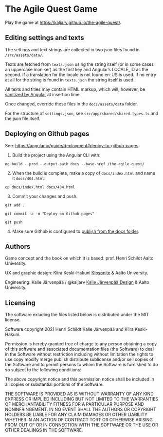 # The Agile Quest Game


Play the game at https://kaljarv.github.io/the-agile-quest/.

## Editing settings and texts

The settings and text strings are collected in two json files found in `/src/assets/data/`.

Texts are fetched from `texts.json` using the string itself (or in some cases an uppercase moniker) as the first key and Angular’s LOCALE_ID as the second. If a translation for the locale is not found en-US is used. If no entry at all for the string is found in `texts.json` the string itself is used.

All texts and titles may contain HTML markup, which will, however, be [sanitized by Angular](https://angular.io/guide/security#sanitization-and-security-contexts) at insertion time. 

Once changed, override these files in the `docs/assets/data` folder.

For the structure of `settings.json`, see `src/app/shared/shared.types.ts` and the json file itself.
 

## Deploying on Github pages

See: https://angular.io/guide/deployment#deploy-to-github-pages

1. Build the project using the Angular CLI with:

`ng build --prod --output-path docs --base-href /the-agile-quest/`

2. When the build is complete, make a copy of `docs/index.html` and name it `docs/404.html`:

`cp docs/index.html docs/404.html`

3. Commit your changes and push.

`git add .`

`git commit -a -m "Deploy on Github pages"`

`git push`

4. Make sure Github is configured to [publish from the docs folder](https://docs.github.com/en/free-pro-team@latest/github/working-with-github-pages/configuring-a-publishing-source-for-your-github-pages-site#publishing-your-github-pages-site-from-a-docs-folder-on-your-master-branch).


## Authors

Game concept and the book on which it is based: prof. Henri Schildt Aalto University.

UX and graphic design: Kiira Keski-Hakuni [Kipsonite](http://kipsonite.com) & Aalto University.

Engineering: Kalle Järvenpää / @kaljarv [Kalle Järvenpää Design](http://kaljarv.com/) & Aalto University.


## Licensing

The software exluding the files listed below is distributed under the MIT license.

Software copyright 2021 Henri Schildt Kalle Järvenpää and Kiira Keski-Hakuni.

Permission is hereby granted free of charge to any person obtaining a copy of this software and associated documentation files (the Software) to deal in the Software without restriction including without limitation the rights to use copy modify merge publish distribute sublicense and/or sell copies of the Software and to permit persons to whom the Software is furnished to do so subject to the following conditions:

The above copyright notice and this permission notice shall be included in all copies or substantial portions of the Software.

THE SOFTWARE IS PROVIDED AS IS WITHOUT WARRANTY OF ANY KIND EXPRESS OR IMPLIED INCLUDING BUT NOT LIMITED TO THE WARRANTIES OF MERCHANTABILITY FITNESS FOR A PARTICULAR PURPOSE AND NONINFRINGEMENT. IN NO EVENT SHALL THE AUTHORS OR COPYRIGHT HOLDERS BE LIABLE FOR ANY CLAIM DAMAGES OR OTHER LIABILITY WHETHER IN AN ACTION OF CONTRACT TORT OR OTHERWISE ARISING FROM OUT OF OR IN CONNECTION WITH THE SOFTWARE OR THE USE OR OTHER DEALINGS IN THE SOFTWARE.